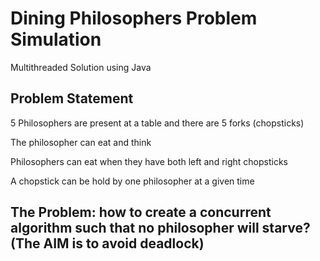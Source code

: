 # Dining Philosophers Problem Simulation

Multithreaded Solution using Java

## Problem Statement

5 Philosophers are present at a table and there are 5 forks (chopsticks)

The philosopher can eat and think

Philosophers can eat when they have both left and right chopsticks

A chopstick can be hold by one philosopher at a given time

## The Problem: how to create a concurrent algorithm such that no philosopher will starve? (The AIM is to avoid deadlock)